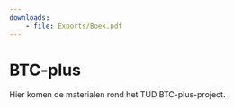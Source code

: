 ```yaml
---
downloads:
    - file: Exports/Boek.pdf
---
```


# BTC-plus

Hier komen de materialen rond het TUD BTC-plus-project.